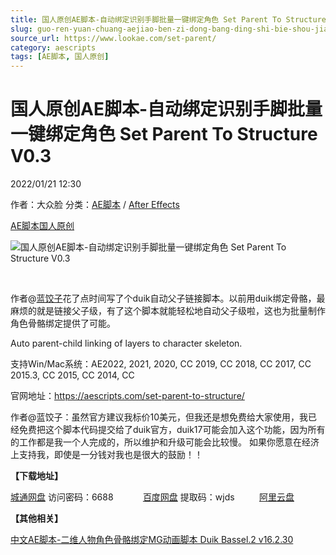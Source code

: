 ```yaml
---
title: 国人原创AE脚本-自动绑定识别手脚批量一键绑定角色 Set Parent To Structure V0.3
slug: guo-ren-yuan-chuang-aejiao-ben-zi-dong-bang-ding-shi-bie-shou-jiao-pi-liang-yi-jian-bang-ding-jiao-se-set-parent-to-structure-v0-3
source_url: https://www.lookae.com/set-parent/
category: aescripts
tags: [AE脚本, 国人原创]
---
```

# 国人原创AE脚本-自动绑定识别手脚批量一键绑定角色 Set Parent To Structure V0.3

2022/01/21 12:30

作者：大众脸
分类：[AE脚本](https://www.lookae.com/after-effects/aescripts/) / [After Effects](https://www.lookae.com/after-effects/)

[AE脚本](https://www.lookae.com/tag/ae%e8%84%9a%e6%9c%ac/)[国人原创](https://www.lookae.com/tag/%e5%9b%bd%e4%ba%ba%e5%8e%9f%e5%88%9b/)

![国人原创AE脚本-自动绑定识别手脚批量一键绑定角色 Set Parent To Structure V0.3](https://www.lookae.com/wp-content/uploads/2022/01/Set-Parent-To-Structure.jpg "国人原创AE脚本-自动绑定识别手脚批量一键绑定角色 Set Parent To Structure V0.3-LookAE.com")

[﻿﻿﻿](https://cloud.video.taobao.com//play/u/705956171/p/1/e/6/t/1/345716209164.mp4)

作者@[蓝饺子](https://space.bilibili.com/11188535)花了点时间写了个duik自动父子链接脚本。以前用duik绑定骨骼，最麻烦的就是链接父子级，有了这个脚本就能轻松地自动父子级啦，这也为批量制作角色骨骼绑定提供了可能。

Auto parent-child linking of layers to character skeleton.

支持Win/Mac系统：AE2022, 2021, 2020, CC 2019, CC 2018, CC 2017, CC 2015.3, CC 2015, CC 2014, CC

官网地址：https://aescripts.com/set-parent-to-structure/

作者@蓝饺子：虽然官方建议我标价10美元，但我还是想免费给大家使用，我已经免费把这个脚本代码提交给了duik官方，duik17可能会加入这个功能，因为所有的工作都是我一个人完成的，所以维护和升级可能会比较慢。 如果你愿意在经济上支持我，即使是一分钱对我也是很大的鼓励！！

**【下载地址】**

[城通网盘](https://url70.ctfile.com/f/2827370-538755073-fe0ad5) 访问密码：6688            [百度网盘](https://pan.baidu.com/s/1H1pIccb4AeMeh42DL32xoA?pwd=wjds) 提取码：wjds          [阿里云盘](https://www.aliyundrive.com/s/9niHc6aMpwj)

**【其他相关】**

[中文AE脚本-二维人物角色骨骼绑定MG动画脚本 Duik Bassel.2 v16.2.30](https://www.lookae.com/duik-16230/)
